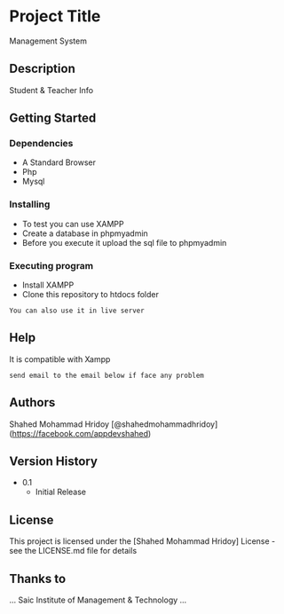 # Project Title

Management System

## Description

Student & Teacher Info

## Getting Started

### Dependencies

* A Standard Browser
* Php
* Mysql

### Installing

* To test you can use XAMPP
* Create a database in phpmyadmin
* Before you execute it upload the sql file to phpmyadmin

### Executing program

* Install XAMPP
* Clone this repository to htdocs folder
```
You can also use it in live server
```

## Help

It is compatible with Xampp
```
send email to the email below if face any problem
```

## Authors

Shahed Mohammad Hridoy
[@shahedmohammadhridoy] (https://facebook.com/appdevshahed)


## Version History

* 0.1
    * Initial Release

## License

This project is licensed under the [Shahed Mohammad Hridoy] License - see the LICENSE.md file for details

## Thanks to
...
Saic Institute of Management & Technology
...
